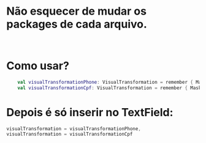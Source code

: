 <h1>Não esquecer de mudar os packages de cada arquivo.</h1>

<br />
<h1>Como usar?</h1>

```kotlin
    val visualTransformationPhone: VisualTransformation = remember { MaskPhone() }
    val visualTransformationCpf: VisualTransformation = remember { MaskCpf() }

 ```
 <h1>Depois é só inserir no TextField:</h1>
 
 ```kotlin
 visualTransformation = visualTransformationPhone,
 visualTransformation = visualTransformationCpf
  ```
